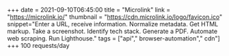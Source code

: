 +++
date = 2021-09-10T06:45:00
title = "Microlink"
link = "https://microlink.io/"
thumbnail = "https://cdn.microlink.io/logo/favicon.ico"
snippet="Enter a URL, receive information. Normalize metadata. Get HTML markup. Take a screenshot. Identify tech stack. Generate a PDF. Automate web scraping. Run Lighthouse."
tags = ["api"," browser-automation"," cdn"]
+++
100 requests/day
